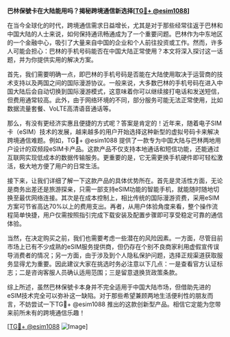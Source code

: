**巴林保號卡在大陆能用吗？揭秘跨境通信新选择[[TG💪+ @esim1088](https://t.me/s/esim1088)]**

在当今全球化的时代，跨境通信需求日益增长，尤其是对于那些经常往返于巴林和中国大陆的人士来说，如何保持通讯畅通成为了一个重要问题。巴林作为中东地区的一个金融中心，吸引了大量来自中国的企业和个人前往投资或工作。然而，许多人可能会担心：巴林的手机号码能否在中国大陆正常使用？本文将深入探讨这一话题，并为你提供实用的解决方案。

首先，我们需要明确一点，即巴林的手机号码是否能在大陆使用取决于运营商的技术支持以及两国之间的国际漫游协议。一般来说，大多数巴林的手机号码在进入中国大陆后会自动切换到国际漫游模式，这意味着你可以继续接打电话和发送短信，但费用通常较高。此外，由于网络环境的不同，部分服务可能无法正常使用，比如数据流量套餐、VoLTE高清语音通话等。

那么，有没有更经济实惠且便捷的方式呢？答案是肯定的！近年来，随着电子SIM卡（eSIM）技术的发展，越来越多的用户开始选择这种新型的虚拟号码卡来解决跨境通信难题。例如，TG💪+ @esim1088 提供了一款专为中国大陆与巴林两地用户设计的双频段eSIM卡产品。这款产品不仅支持本地通话和短信功能，还能通过互联网实现低成本的数据传输服务。更重要的是，它无需更换手机硬件即可轻松激活，极大地方便了用户的日常生活。

接下来，让我们详细了解一下这款产品的具体优势所在。首先是灵活性方面，无论是商务出差还是旅游探亲，只需一部支持eSIM功能的智能手机，就能随时随地切换至最优网络连接。其次是在成本控制上，相比传统的国际漫游资费，采用eSIM方案可节省高达70%以上的费用支出。再者，从用户体验角度来看，整个操作流程简单快捷，用户仅需按照指引完成下载安装及配置步骤即可享受稳定可靠的通信体验。

当然，在决定购买之前，我们也需要考虑一些潜在的风险因素。一方面，尽管目前市场上已有不少成熟的eSIM服务提供商，但仍存在个别不良商家利用虚假宣传误导消费者的情况；另一方面，由于涉及到个人隐私保护问题，选择正规渠道获取服务显得尤为重要。因此建议大家在挑选时务必注意以下几点：一是查看官方认证标志；二是咨询客服人员确认适用范围；三是留意退换货政策条款。

综上所述，虽然巴林保號卡本身并不完全适用于中国大陆市场，但借助先进的eSIM技术完全可以弥补这一缺陷。对于那些希望兼顾两地生活便利性的朋友而言，不妨尝试一下TG💪+ @esim1088 推出的这款创新型产品。相信它定能为您带来前所未有的跨境通信乐趣！

[[TG💪+ @esim1088](https://t.me/s/esim1088) ![Image](https://i.postimg.cc/4NQfJmqS/Snipaste-2025-05-13-00-14-12.png)]